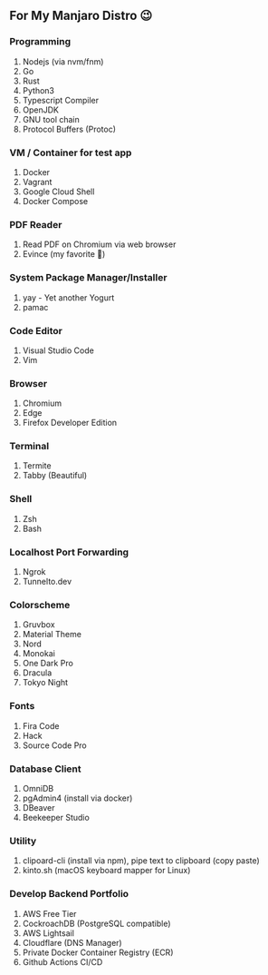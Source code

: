 ## For My Manjaro Distro :wink:	

### Programming
1. Nodejs (via nvm/fnm)
2. Go
3. Rust
4. Python3
5. Typescript Compiler
6. OpenJDK
7. GNU tool chain 
8. Protocol Buffers (Protoc)

### VM / Container for test app
1. Docker
2. Vagrant
3. Google Cloud Shell
4. Docker Compose

### PDF Reader
1. Read PDF on Chromium via web browser
2. Evince (my favorite :star_struck:)

### System Package Manager/Installer
1. yay - Yet another Yogurt 
2. pamac

### Code Editor
1. Visual Studio Code
2. Vim

### Browser
1. Chromium
2. Edge
3. Firefox Developer Edition

### Terminal
1. Termite
2. Tabby (Beautiful)

### Shell
1. Zsh
2. Bash

### Localhost Port Forwarding
1. Ngrok
2. Tunnelto.dev

### Colorscheme
1. Gruvbox
2. Material Theme
3. Nord 
4. Monokai
5. One Dark Pro
6. Dracula
7. Tokyo Night

### Fonts
1. Fira Code
2. Hack
3. Source Code Pro

### Database Client
1. OmniDB
2. pgAdmin4 (install via docker)
3. DBeaver
4. Beekeeper Studio

### Utility
1. clipoard-cli (install via npm), pipe text to clipboard (copy paste)
2. kinto.sh (macOS keyboard mapper for Linux)

### Develop Backend Portfolio
1. AWS Free Tier 
2. CockroachDB (PostgreSQL compatible)
3. AWS Lightsail
4. Cloudflare (DNS Manager)
5. Private Docker Container Registry (ECR)
6. Github Actions CI/CD
